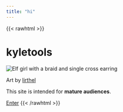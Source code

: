 ```yaml
---
title: "hi"
---
```


{{< rawhtml >}}
<div>
<h1>kyletools</h1>
<img src="/img/index-lirthel.jpg" alt="Elf girl with a braid and single cross earring" />
<p id="credit">Art by <a href="https://twitter.com/lirthel">lirthel</a></p>
</div>
<p>This site is intended for <strong>mature audiences</strong>.</p>
<a id="enter" href="/home.html">Enter</a>
{{< /rawhtml >}}
